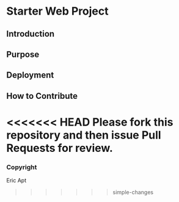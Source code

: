 # Starter Web Project

## Introduction

## Purpose

## Deployment

## How to Contribute
<<<<<<< HEAD
Please fork this repository and then issue Pull Requests for review.
=======

### Copyright
Eric Apt
>>>>>>> simple-changes

